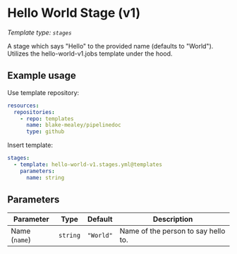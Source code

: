 # Hello World Stage (v1)

_Template type: `stages`_

A stage which says "Hello" to the provided name (defaults to "World"). Utilizes the
hello-world-v1.jobs template under the hood.


## Example usage

Use template repository:

```yaml
resources:
  repositories:
    - repo: templates
      name: blake-mealey/pipelinedoc
      type: github
```

Insert template:

```yaml
stages:
  - template: hello-world-v1.stages.yml@templates
    parameters:
      name: string
```

## Parameters

|Parameter|Type|Default|Description|
|---|---|---|---|
|Name (`name`) |`string` |`"World"`|Name of the person to say hello to.|
